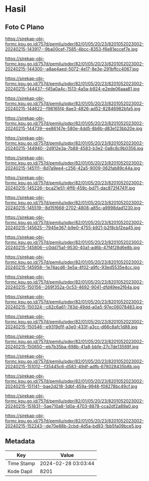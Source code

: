 # Hasil

## Foto C Plano

https://sirekap-obj-formc.kpu.go.id/757d/pemilu/pdpr/82/01/05/20/23/8201052023002-20240215-143917--9ba00cef-7585-4bcc-8353-f6e81eccef7e.jpg

https://sirekap-obj-formc.kpu.go.id/757d/pemilu/pdpr/82/01/05/20/23/8201052023002-20240215-144300--a8ae4aed-5072-4e17-8e3e-291bffcc4067.jpg

https://sirekap-obj-formc.kpu.go.id/757d/pemilu/pdpr/82/01/05/20/23/8201052023002-20240215-144437--f45a0a4c-1513-4a5a-b924-e2ede06aaa81.jpg

https://sirekap-obj-formc.kpu.go.id/757d/pemilu/pdpr/82/01/05/20/23/8201052023002-20240215-144622--f98165f4-8ae3-4826-ad52-82846982bfa5.jpg

https://sirekap-obj-formc.kpu.go.id/757d/pemilu/pdpr/82/01/05/20/23/8201052023002-20240215-144739--ee86147e-580e-4dd5-8b6b-d83e123bb20e.jpg

https://sirekap-obj-formc.kpu.go.id/757d/pemilu/pdpr/82/01/05/20/23/8201052023002-20240215-144940--2d912e3a-7b88-4583-b3e2-0a8c8c9b0356.jpg

https://sirekap-obj-formc.kpu.go.id/757d/pemilu/pdpr/82/01/05/20/23/8201052023002-20240215-145111--8d7a9ee4-c256-42a5-9009-062fab89c44a.jpg

https://sirekap-obj-formc.kpu.go.id/757d/pemilu/pdpr/82/01/05/20/23/8201052023002-20240215-145226--bca21e51-4ff8-459c-bd71-dac872f4741f.jpg

https://sirekap-obj-formc.kpu.go.id/757d/pemilu/pdpr/82/01/05/20/23/8201052023002-20240215-145519--8d15f668-2702-4808-a85c-a9998dad1230.jpg

https://sirekap-obj-formc.kpu.go.id/757d/pemilu/pdpr/82/01/05/20/23/8201052023002-20240215-145625--7945e367-b9e0-4755-b921-b2f8cb12ea45.jpg

https://sirekap-obj-formc.kpu.go.id/757d/pemilu/pdpr/82/01/05/20/23/8201052023002-20240215-145806--c0dd75a1-9530-40a1-ad6b-47f4f28d6e8b.jpg

https://sirekap-obj-formc.kpu.go.id/757d/pemilu/pdpr/82/01/05/20/23/8201052023002-20240215-145958--1e74acd6-3e5a-4f02-a9fc-93ed5535e4cc.jpg

https://sirekap-obj-formc.kpu.go.id/757d/pemilu/pdpr/82/01/05/20/23/8201052023002-20240215-150156--269f352a-0c53-4692-9041-dfd49ee2f64a.jpg

https://sirekap-obj-formc.kpu.go.id/757d/pemilu/pdpr/82/01/05/20/23/8201052023002-20240215-150324--c82c6a61-783d-49dd-a0a5-97ec06078483.jpg

https://sirekap-obj-formc.kpu.go.id/757d/pemilu/pdpr/82/01/05/20/23/8201052023002-20240215-150546--e9319d1f-a3e0-433f-a3cc-d66c8afc1d88.jpg

https://sirekap-obj-formc.kpu.go.id/757d/pemilu/pdpr/82/01/05/20/23/8201052023002-20240215-150650--eb7b35ba-698b-41a8-bbfe-27c7de13569f.jpg

https://sirekap-obj-formc.kpu.go.id/757d/pemilu/pdpr/82/01/05/20/23/8201052023002-20240215-151012--f35445c6-d583-49df-adfb-678028435b8b.jpg

https://sirekap-obj-formc.kpu.go.id/757d/pemilu/pdpr/82/01/05/20/23/8201052023002-20240215-151141--bae2d218-3dbf-459a-9948-f08278bc49cf.jpg

https://sirekap-obj-formc.kpu.go.id/757d/pemilu/pdpr/82/01/05/20/23/8201052023002-20240215-151831--5ae710a8-1d0a-4703-8878-cca2df2a89a0.jpg

https://sirekap-obj-formc.kpu.go.id/757d/pemilu/pdpr/82/01/05/20/23/8201052023002-20240215-152243--de70e88b-2cbd-4d5a-bd93-1bb5fa09bce5.jpg


## Metadata

| Key        | Value               |
| ---------- | ------------------- |
| Time Stamp | 2024-02-28 03:03:44 |
| Kode Dapil | 8201                |



